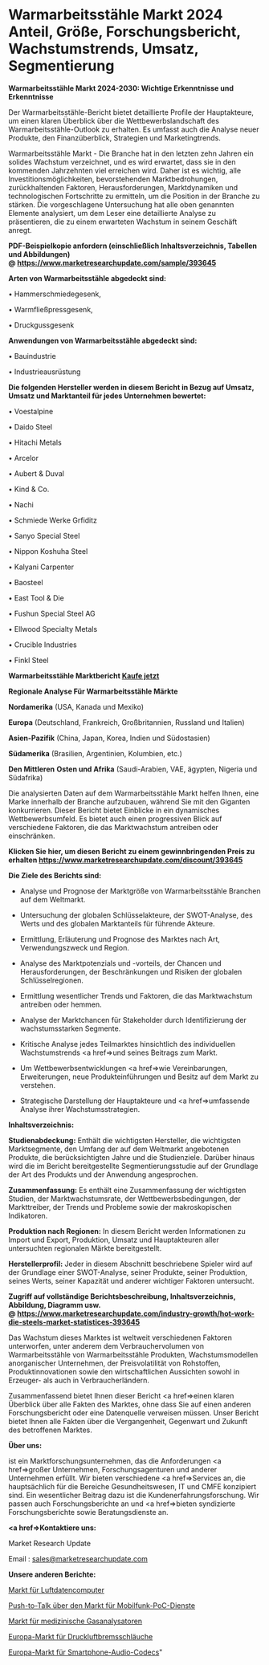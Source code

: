 # Warmarbeitsstähle Markt 2024 Anteil, Größe, Forschungsbericht, Wachstumstrends, Umsatz, Segmentierung

<strong>Warmarbeitsstähle Markt 2024-2030: Wichtige Erkenntnisse und Erkenntnisse</strong>

Der Warmarbeitsstähle-Bericht bietet detaillierte Profile der Hauptakteure, um einen klaren Überblick über die Wettbewerbslandschaft des Warmarbeitsstähle-Outlook zu erhalten. Es umfasst auch die Analyse neuer Produkte, den Finanzüberblick, Strategien und Marketingtrends.

Warmarbeitsstähle Markt - Die Branche hat in den letzten zehn Jahren ein solides Wachstum verzeichnet, und es wird erwartet, dass sie in den kommenden Jahrzehnten viel erreichen wird. Daher ist es wichtig, alle Investitionsmöglichkeiten, bevorstehenden Marktbedrohungen, zurückhaltenden Faktoren, Herausforderungen, Marktdynamiken und technologischen Fortschritte zu ermitteln, um die Position in der Branche zu stärken. Die vorgeschlagene Untersuchung hat alle oben genannten Elemente analysiert, um dem Leser eine detaillierte Analyse zu präsentieren, die zu einem erwarteten Wachstum in seinem Geschäft anregt.

<strong><b>PDF-Beispielkopie anfordern (einschließlich Inhaltsverzeichnis, Tabellen und Abbildungen) @ </b></strong><strong><a href=https://www.marketresearchupdate.com/sample/393645><strong>https://www.marketresearchupdate.com/sample/393645</u></a></strong></strong>

<strong>Arten von Warmarbeitsstähle abgedeckt sind:</strong>

• Hammerschmiedegesenk,

• Warmfließpressgesenk,

• Druckgussgesenk

<strong>Anwendungen von Warmarbeitsstähle abgedeckt sind:</strong>

• Bauindustrie

• Industrieausrüstung

<strong>Die folgenden Hersteller werden in diesem Bericht in Bezug auf Umsatz, Umsatz und Marktanteil für jedes Unternehmen bewertet:</strong>

• Voestalpine

• Daido Steel

• Hitachi Metals

• Arcelor

• Aubert & Duval

• Kind & Co.

• Nachi

• Schmiede Werke Grfiditz

• Sanyo Special Steel

• Nippon Koshuha Steel

• Kalyani Carpenter

• Baosteel

• East Tool & Die

• Fushun Special Steel AG

• Ellwood Specialty Metals

• Crucible Industries

• Finkl Steel

<strong>Warmarbeitsstähle Marktbericht <a href=https://www.marketresearchupdate.com/buynow/393645>Kaufe jetzt</a></strong>

<strong>Regionale Analyse Für Warmarbeitsstähle Märkte</strong>

<strong>Nordamerika</strong> (USA, Kanada und Mexiko)

<strong>Europa</strong> (Deutschland, Frankreich, Großbritannien, Russland und Italien)

<strong>Asien-Pazifik</strong> (China, Japan, Korea, Indien und Südostasien)

<strong>Südamerika</strong> (Brasilien, Argentinien, Kolumbien, etc.)

<strong>Den Mittleren</strong> <strong>Osten und Afrika</strong> (Saudi-Arabien, VAE, ägypten, Nigeria und Südafrika)

Die analysierten Daten auf dem Warmarbeitsstähle Markt helfen Ihnen, eine Marke innerhalb der Branche aufzubauen, während Sie mit den Giganten konkurrieren. Dieser Bericht bietet Einblicke in ein dynamisches Wettbewerbsumfeld. Es bietet auch einen progressiven Blick auf verschiedene Faktoren, die das Marktwachstum antreiben oder einschränken.

<strong>Klicken Sie hier, um diesen Bericht zu einem gewinnbringenden Preis zu erhalten
</strong><strong><a href=https://www.marketresearchupdate.com/discount/393645>https://www.marketresearchupdate.com/discount/393645</b></u></strong></a>

<strong>Die Ziele des Berichts sind:</strong>

- Analyse und Prognose der Marktgröße von Warmarbeitsstähle Branchen auf dem Weltmarkt.

- Untersuchung der globalen Schlüsselakteure, der SWOT-Analyse, des Werts und des globalen Marktanteils für führende Akteure.

- Ermittlung, Erläuterung und Prognose des Marktes nach Art, Verwendungszweck und Region.

- Analyse des Marktpotenzials und -vorteils, der Chancen und Herausforderungen, der Beschränkungen und Risiken der globalen Schlüsselregionen.

- Ermittlung wesentlicher Trends und Faktoren, die das Marktwachstum antreiben oder hemmen.

- Analyse der Marktchancen für Stakeholder durch Identifizierung der wachstumsstarken Segmente.

- Kritische Analyse jedes Teilmarktes hinsichtlich des individuellen Wachstumstrends <a href=>und</a> seines Beitrags zum Markt.

- Um Wettbewerbsentwicklungen <a href=>wie</a> Vereinbarungen, Erweiterungen, neue Produkteinführungen und Besitz auf dem Markt zu verstehen.

- Strategische Darstellung der Hauptakteure und <a href=>umfas</a>sende Analyse ihrer Wachstumsstrategien.

<strong>Inhaltsverzeichnis:</strong>

<strong>Studienabdeckung:</strong> Enthält die wichtigsten Hersteller, die wichtigsten Marktsegmente, den Umfang der auf dem Weltmarkt angebotenen Produkte, die berücksichtigten Jahre und die Studienziele. Darüber hinaus wird die im Bericht bereitgestellte Segmentierungsstudie auf der Grundlage der Art des Produkts und der Anwendung angesprochen.

<strong>Zusammenfassung:</strong> Es enthält eine Zusammenfassung der wichtigsten Studien, der Marktwachstumsrate, der Wettbewerbsbedingungen, der Markttreiber, der Trends und Probleme sowie der makroskopischen Indikatoren.

<strong>Produktion nach Regionen:</strong> In diesem Bericht werden Informationen zu Import und Export, Produktion, Umsatz und Hauptakteuren aller untersuchten regionalen Märkte bereitgestellt.

<strong>Herstellerprofil:</strong> Jeder in diesem Abschnitt beschriebene Spieler wird auf der Grundlage einer SWOT-Analyse, seiner Produkte, seiner Produktion, seines Werts, seiner Kapazität und anderer wichtiger Faktoren untersucht.

<strong><b>Zugriff auf vollständige Berichtsbeschreibung, Inhaltsverzeichnis, Abbildung, Diagramm usw. @ </b></strong><strong><a href=https://www.marketresearchupdate.com/industry-growth/hot-work-die-steels-market-statistices-393645>https://www.marketresearchupdate.com/industry-growth/hot-work-die-steels-market-statistices-393645</a></strong>

Das Wachstum dieses Marktes ist weltweit verschiedenen Faktoren unterworfen, unter anderem dem Verbrauchervolumen von Warmarbeitsstähle von Warmarbeitsstähle Produkten, Wachstumsmodellen anorganischer Unternehmen, der Preisvolatilität von Rohstoffen, Produktinnovationen sowie den wirtschaftlichen Aussichten sowohl in Erzeuger- als auch in Verbraucherländern.

Zusammenfassend bietet Ihnen dieser Bericht <a href=>einen</a> klaren Überblick über alle Fakten des Marktes, ohne dass Sie auf einen anderen Forschungsbericht oder eine Datenquelle verweisen müssen. Unser Bericht bietet Ihnen alle Fakten über die Vergangenheit, Gegenwart und Zukunft des betroffenen Marktes.

<strong>Über uns:</strong>

 ist ein Marktforschungsunternehmen, das die Anforderungen <a href=>großer</a> Unternehmen, Forschungsagenturen und anderer Unternehmen erfüllt. Wir bieten verschiedene <a href=>Services</a> an, die hauptsächlich für die Bereiche Gesundheitswesen, IT und CMFE konzipiert sind. Ein wesentlicher Beitrag dazu ist die Kundenerfahrungsforschung. Wir passen auch Forschungsberichte an und <a href=>bieten</a> syndizierte Forschungsberichte sowie Beratungsdienste an.

<strong><a href=>Kontaktiere uns:</a></strong>

Market Research Update

Email : sales@marketresearchupdate.com

<strong>Unsere anderen Berichte:</strong>

<a href=https://www.linkedin.com/pulse/air-data-computer-market-witness-huge-growth>Markt für Luftdatencomputer</a>

<a href=https://www.linkedin.com/pulse/push-to-talk-over-cellular-poc-service-market-size-industry>Push-to-Talk über den Markt für Mobilfunk-PoC-Dienste</a>

<a href=https://www.linkedin.com/pulse/medical-gas-analyzers-market-sizing>Markt für medizinische Gasanalysatoren</a>

<a href=https://www.linkedin.com/pulse/europe-air-brake-tubings-market-size-incredible>Europa-Markt für Druckluftbremsschläuche</a>

<a href=https://www.linkedin.com/pulse/europe-smartphone-audio-codecs-market-2023-global>Europa-Markt für Smartphone-Audio-Codecs</a>"
